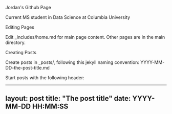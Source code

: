 Jordan's Github Page

Current MS student in Data Science at Columbia University

Editing Pages

Edit _includes/home.md for main page content. Other pages are in the main directory.

Creating Posts

Create posts in _posts/, following this jekyll naming convention: YYYY-MM-DD-the-post-title.md

Start posts with the following header:

---
layout: post
title:  "The post title"
date:   YYYY-MM-DD HH:MM:SS
---
